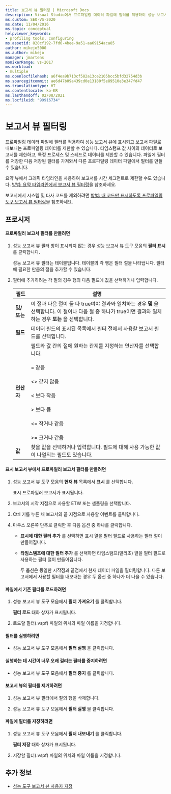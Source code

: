 ```yaml
---
title: 보고서 뷰 필터링 | Microsoft Docs
description: Visual Studio에서 프로파일링 데이터 파일에 필터를 적용하여 성능 보고서 뷰에 표시되고 보고서 파일로 내보내는 프로파일링 데이터를 제한합니다.
ms.custom: SEO-VS-2020
ms.date: 11/04/2016
ms.topic: conceptual
helpviewer_keywords:
- profiling tools, configuring
ms.assetid: 820cf192-7fd6-4bee-9a51-aa69154aca85
author: mikejo5000
ms.author: mikejo
manager: jmartens
monikerRange: vs-2017
ms.workload:
- multiple
ms.openlocfilehash: a6f4ea9b713cf582a13ce2105bcc5bfd32754d3b
ms.sourcegitcommit: ae6d47b09a439cd0e13180f5e89510e3e347fd47
ms.translationtype: HT
ms.contentlocale: ko-KR
ms.lasthandoff: 02/08/2021
ms.locfileid: "99916734"
---
```

# <a name="filter-report-views"></a>보고서 뷰 필터링
프로파일링 데이터 파일에 필터를 적용하여 성능 보고서 뷰에 표시되고 보고서 파일로 내보내는 프로파일링 데이터를 제한할 수 있습니다. 타임스탬프 값 사이의 데이터로 보고서를 제한하고, 특정 프로세스 및 스레드로 데이터를 제한할 수 있습니다. 파일에 필터를 저장한 다음 저장된 필터를 가져와서 다른 프로파일링 데이터 파일에서 필터를 만들 수 있습니다.

 요약 뷰에서 그래픽 타임라인을 사용하여 보고서를 시간 세그먼트로 제한할 수도 있습니다. [방법: 요약 타임라인에서 보고서 뷰 필터링](../profiling/how-to-filter-report-views-from-the-summary-timeline.md)을 참조하세요.

 보고서에서 시스템 및 타사 코드를 제외하려면 [방법: 내 코드만 표시하도록 프로파일링 도구 보고서 뷰 필터링](../profiling/how-to-filter-profiling-tools-report-views-to-display-just-my-code.md)을 참조하세요.

## <a name="procedures"></a>프로시저

#### <a name="to-create-a-profiler-report-filter"></a>프로파일러 보고서 필터를 만들려면

1. 성능 보고서 뷰 필터 창이 표시되지 않는 경우 성능 보고서 뷰 도구 모음의 **필터 표시** 를 클릭합니다.

     성능 보고서 뷰 필터는 테이블입니다. 테이블의 각 행은 필터 절을 나타냅니다. 필터에 필요한 만큼의 절을 추가할 수 있습니다.

2. 필터에 추가하려는 각 절의 경우 행의 다음 필드에 값을 선택하거나 입력합니다.

    |필드|설명|
    |-----------|-----------------|
    |**및/또는**|이 절과 다음 절이 둘 다 true여야 결과와 일치하는 경우 **및** 을 선택합니다. 이 절이나 다음 절 중 하나가 true이면 결과와 일치하는 경우 **또는** 을 선택합니다.|
    |**필드**|데이터 필드의 표시된 목록에서 필터 절에서 사용할 보고서 필드를 선택합니다.|
    |**연산자**|필드와 값 간의 절에 원하는 관계를 지정하는 연산자를 선택합니다.<br /><br /> =    같음<br /><br /> <>  같지 않음<br /><br /> <    보다 작음<br /><br /> >    보다 큼<br /><br /> <=  작거나 같음<br /><br /> >=  크거나 같음|
    |**값**|찾을 값을 선택하거나 입력합니다. 필드에 대해 사용 가능한 값이 나열되는 필드도 있습니다.|

#### <a name="to-create-a-profiler-report-filter-from-the-marks-report-view"></a>표시 보고서 뷰에서 프로파일러 보고서 필터를 만들려면

1. 성능 보고서 뷰 도구 모음의 **현재 뷰** 목록에서 **표시** 를 선택합니다.

    표시 프로파일러 보고서가 표시됩니다.

2. 보고서의 시작 지점으로 사용할 ETW 또는 샘플링을 선택합니다.

3. Ctrl 키를 누른 채 보고서의 끝 지점으로 사용할 이벤트를 클릭합니다.

4. 마우스 오른쪽 단추로 클릭한 후 다음 옵션 중 하나를 클릭합니다.

   - **표시에 대한 필터 추가** 를 선택하면 표시 열을 필터 필드로 사용하는 필터 절이 만들어집니다.

   - **타임스탬프에 대한 필터 추가** 를 선택하면 타임스탬프(밀리초) 열을 필터 필드로 사용하는 필터 절이 만들어집니다.

     두 옵션은 동일한 시작점과 끝점에서 현재 데이터 파일을 필터링합니다. 다른 보고서에서 사용할 필터를 내보내는 경우 두 옵션 중 하나가 더 나을 수 있습니다.

#### <a name="to-load-an-existing-filter-from-a-file"></a>파일에서 기존 필터를 로드하려면

1. 성능 보고서 뷰 도구 모음에서 **필터 가져오기** 를 클릭합니다.

     **필터 로드** 대화 상자가 표시됩니다.

2. 로드할 필터(.vspf) 파일의 위치와 파일 이름을 지정합니다.

#### <a name="to-execute-a-filter"></a>필터를 실행하려면

- 성능 보고서 뷰 도구 모음에서 **필터 실행** 을 클릭합니다.

#### <a name="to-stop-a-filter-that-is-taking-too-long-to-execute"></a>실행하는 데 시간이 너무 오래 걸리는 필터를 중지하려면

- 성능 보고서 뷰 도구 모음에서 **필터 중지** 를 클릭합니다.

#### <a name="to-remove-a-filter-on-a-report-view"></a>보고서 뷰의 필터를 제거하려면

1. 성능 보고서 뷰 필터에서 절의 행을 삭제합니다.

2. 성능 보고서 뷰 도구 모음에서 **필터 실행** 을 클릭합니다.

#### <a name="to-save-a-filter-to-a-file"></a>파일에 필터를 저장하려면

1. 성능 보고서 뷰 도구 모음에서 **필터 내보내기** 를 클릭합니다.

     **필터 저장** 대화 상자가 표시됩니다.

2. 저장할 필터(.vspf) 파일의 위치와 파일 이름을 지정합니다.

## <a name="see-also"></a>추가 정보
- [성능 도구 보고서 뷰 사용자 지정](../profiling/customizing-performance-tools-report-views.md)

